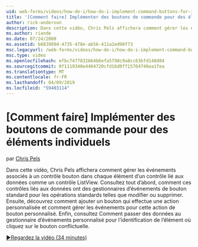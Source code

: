 ```yaml
---
uid: web-forms/videos/how-do-i/how-do-i-implement-command-buttons-for-individual-items
title: '[Comment faire] Implémenter des boutons de commande pour des éléments individuels | Microsoft Docs'
author: rick-anderson
description: Dans cette vidéo, Chris Pels affichera comment gérer les événements associés à un contrôle bouton dans chaque élément d’un contrôle lié aux données comme un contrôle ListView. Tout d’abord...
ms.author: riande
ms.date: 07/24/2008
ms.assetid: b883989d-4735-478e-ab56-411a2ed98f73
msc.legacyurl: /web-forms/videos/how-do-i/how-do-i-implement-command-buttons-for-individual-items
msc.type: video
ms.openlocfilehash: efbc7477832664b6efa5798c9a8cc63bfd148d04
ms.sourcegitcommit: 0f1119340e4464720cfd16d0ff15764746ea1fea
ms.translationtype: MT
ms.contentlocale: fr-FR
ms.lasthandoff: 04/09/2019
ms.locfileid: "59403114"
---
```

# <a name="how-do-i-implement-command-buttons-for-individual-items"></a>[Comment faire] Implémenter des boutons de commande pour des éléments individuels

par [Chris Pels](https://twitter.com/chrispels)

Dans cette vidéo, Chris Pels affichera comment gérer les événements associés à un contrôle bouton dans chaque élément d’un contrôle lié aux données comme un contrôle ListView. Consultez tout d’abord, comment ces contrôles liés aux données ont des gestionnaires d’événements de bouton standard pour les opérations standards telles que modifier ou supprimer. Ensuite, découvrez comment ajouter un bouton qui effectue une action personnalisée et comment gérer les événements pour cette action de bouton personnalisé. Enfin, consultez Comment passer des données au gestionnaire d’événements personnalisé pour l’identification de l’élément où cliquez sur le bouton conflictuelle.

[&#9654;Regardez la vidéo (34 minutes)](https://channel9.msdn.com/Blogs/ASP-NET-Site-Videos/how-do-i-implement-command-buttons-for-individual-items)
